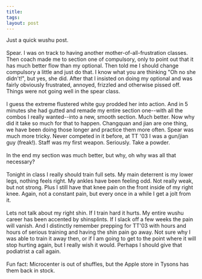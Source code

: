 ```yaml
---
title: 
tags: 
layout: post
---
```

Just a quick wushu post.<br /><br />Spear.  I was on track to having another mother-of-all-frustration classes.  Then coach made me to section one of compulsory, only to point out that it has much better flow than my optional.  Then told me I should change compulsory a little and just do that.  I know what you are thinking "Oh no she didn't!", but yes, she did.  After that I insisted on doing my optional and was fairly obviously frustrated, annoyed, frizzled and otherwise pissed off.  Things were not going well in the spear class.<br /><br />I guess the extreme flustered white guy prodded her into action.  And in 5 minutes she had gutted and remade my entire section one--with all the combos I really wanted--into a new, smooth section.  Much better.  Now why did it take so much for that to happen.  Changquan and jian are one thing, we have been doing those longer and practice them more often.  Spear was much more tricky.  Never competed in it before, at TT '03 I was a gun/jian guy (freak!).  Staff was my first weapon.  Seriously.  Take a powder.<br /><br />In the end my section was much better, but why, oh why was all that necessary?<br /><br />Tonight in class I really should train full sets.  My main deterrent is my lower legs, nothing feels right.  My ankles have been feeling odd.  Not really weak, but not strong.  Plus I still have that knee pain on the front inside of my right knee.  Again, not a constant pain, but every once in a while I get a jolt from it.<br /><br />Lets not talk about my right shin.  If I train hard it hurts.  My entire wushu career has been accented by shinsplints.  If I slack off a few weeks the pain will vanish.  And I distinctly remember prepping for TT'03 with hours and hours of serious training and having the  shin pain go away.  Not sure why I was able to train it away then, or if I am going to get to the point where it will stop hurting again, but I really wish it would. Perhaps I should give that podiatrist a call again.<br /><br />Fun fact: Microcenter is out of shuffles, but the Apple store in Tysons has them back in stock.
